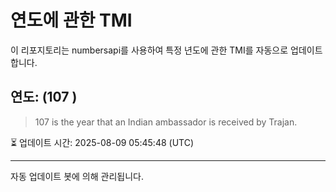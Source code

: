 
# 연도에 관한 TMI

이 리포지토리는 numbersapi를 사용하여 특정 년도에 관한 TMI를 자동으로 업데이트합니다.

## 연도: (107 )
> 107 is the year that an Indian ambassador is received by Trajan.

⏳ 업데이트 시간: 2025-08-09 05:45:48 (UTC)

---
자동 업데이트 봇에 의해 관리됩니다.
